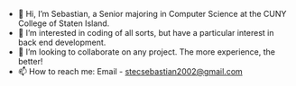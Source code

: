 - 👋 Hi, I’m Sebastian, a Senior majoring in Computer Science at the CUNY College of Staten Island.
- 👀 I’m interested in coding of all sorts, but have a particular interest in back end development.
- 💞️ I’m looking to collaborate on any project. The more experience, the better!
- 📫 How to reach me: Email - stecsebastian2002@gmail.com

<!---
SebastianS02/SebastianS02 is a ✨ special ✨ repository because its `README.md` (this file) appears on your GitHub profile.
You can click the Preview link to take a look at your changes.
--->
